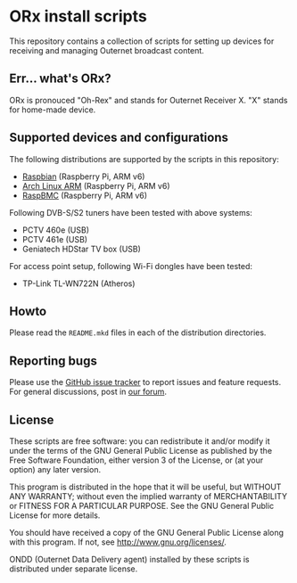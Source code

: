 # ORx install scripts

This repository contains a collection of scripts for setting up devices for
receiving and managing Outernet broadcast content.

## Err... what's ORx?

ORx is pronouced "Oh-Rex" and stands for Outernet Receiver X. "X" stands for
home-made device.

## Supported devices and configurations

The following distributions are supported by the scripts in this repository:

- [Raspbian](raspbian) (Raspberry Pi, ARM v6)
- [Arch Linux ARM](archarm) (Raspberry Pi, ARM v6)
- [RaspBMC](raspbmc) (Raspberry Pi, ARM v6)

Following DVB-S/S2 tuners have been tested with above systems:

- PCTV 460e (USB)
- PCTV 461e (USB)
- Geniatech HDStar TV box (USB)

For access point setup, following Wi-Fi dongles have been tested:

- TP-Link TL-WN722N (Atheros)

## Howto

Please read the `README.mkd` files in each of the distribution directories.

## Reporting bugs

Please use the [GitHub issue
tracker](https://github.com/Outernet-Project/orx-install/issues) to report
issues and feature requests. For general discussions, post in [our
forum](https://discuss.outernet.is/category/outernet-software).

## License

These scripts are free software: you can redistribute it and/or modify it under
the terms of the GNU General Public License as published by the Free Software
Foundation, either version 3 of the License, or (at your option) any later
version.

This program is distributed in the hope that it will be useful, but WITHOUT ANY
WARRANTY; without even the implied warranty of MERCHANTABILITY or FITNESS FOR A
PARTICULAR PURPOSE.  See the GNU General Public License for more details.

You should have received a copy of the GNU General Public License along with
this program.  If not, see <http://www.gnu.org/licenses/>.

ONDD (Outernet Data Delivery agent) installed by these scripts is distributed 
under separate license.

